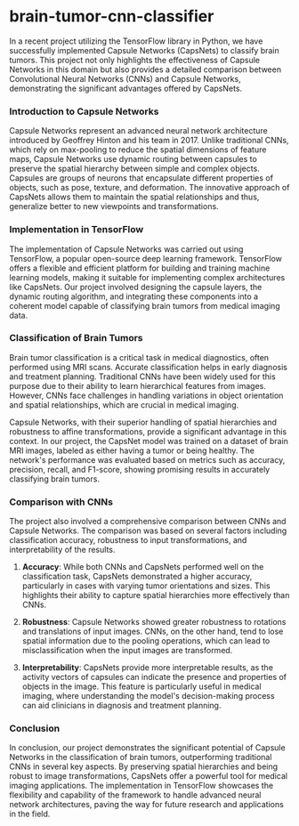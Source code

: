 # brain-tumor-cnn-classifier
In a recent project utilizing the TensorFlow library in Python, we have successfully implemented Capsule Networks (CapsNets) to classify brain tumors. This project not only highlights the effectiveness of Capsule Networks in this domain but also provides a detailed comparison between Convolutional Neural Networks (CNNs) and Capsule Networks, demonstrating the significant advantages offered by CapsNets.

### Introduction to Capsule Networks
Capsule Networks represent an advanced neural network architecture introduced by Geoffrey Hinton and his team in 2017. Unlike traditional CNNs, which rely on max-pooling to reduce the spatial dimensions of feature maps, Capsule Networks use dynamic routing between capsules to preserve the spatial hierarchy between simple and complex objects. Capsules are groups of neurons that encapsulate different properties of objects, such as pose, texture, and deformation. The innovative approach of CapsNets allows them to maintain the spatial relationships and thus, generalize better to new viewpoints and transformations.

### Implementation in TensorFlow
The implementation of Capsule Networks was carried out using TensorFlow, a popular open-source deep learning framework. TensorFlow offers a flexible and efficient platform for building and training machine learning models, making it suitable for implementing complex architectures like CapsNets. Our project involved designing the capsule layers, the dynamic routing algorithm, and integrating these components into a coherent model capable of classifying brain tumors from medical imaging data.

### Classification of Brain Tumors
Brain tumor classification is a critical task in medical diagnostics, often performed using MRI scans. Accurate classification helps in early diagnosis and treatment planning. Traditional CNNs have been widely used for this purpose due to their ability to learn hierarchical features from images. However, CNNs face challenges in handling variations in object orientation and spatial relationships, which are crucial in medical imaging.

Capsule Networks, with their superior handling of spatial hierarchies and robustness to affine transformations, provide a significant advantage in this context. In our project, the CapsNet model was trained on a dataset of brain MRI images, labeled as either having a tumor or being healthy. The network's performance was evaluated based on metrics such as accuracy, precision, recall, and F1-score, showing promising results in accurately classifying brain tumors.

### Comparison with CNNs
The project also involved a comprehensive comparison between CNNs and Capsule Networks. The comparison was based on several factors including classification accuracy, robustness to input transformations, and interpretability of the results.

1. **Accuracy**: While both CNNs and CapsNets performed well on the classification task, CapsNets demonstrated a higher accuracy, particularly in cases with varying tumor orientations and sizes. This highlights their ability to capture spatial hierarchies more effectively than CNNs.

2. **Robustness**: Capsule Networks showed greater robustness to rotations and translations of input images. CNNs, on the other hand, tend to lose spatial information due to the pooling operations, which can lead to misclassification when the input images are transformed.

3. **Interpretability**: CapsNets provide more interpretable results, as the activity vectors of capsules can indicate the presence and properties of objects in the image. This feature is particularly useful in medical imaging, where understanding the model's decision-making process can aid clinicians in diagnosis and treatment planning.

### Conclusion
In conclusion, our project demonstrates the significant potential of Capsule Networks in the classification of brain tumors, outperforming traditional CNNs in several key aspects. By preserving spatial hierarchies and being robust to image transformations, CapsNets offer a powerful tool for medical imaging applications. The implementation in TensorFlow showcases the flexibility and capability of the framework to handle advanced neural network architectures, paving the way for future research and applications in the field.
